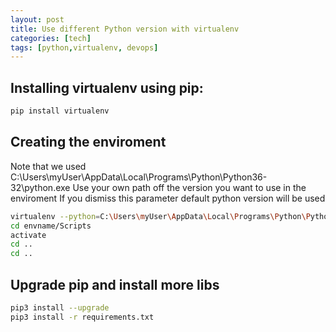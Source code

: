 ```yaml
---
layout: post
title: Use different Python version with virtualenv
categories: [tech]
tags: [python,virtualenv, devops]
---
```


## Installing virtualenv using pip:

```bash
pip install virtualenv
```

## Creating the enviroment

Note that we used C:\Users\myUser\AppData\Local\Programs\Python\Python36-32\python.exe 
Use your own path off the version you want to use in the enviroment
If you dismiss this parameter default python version will be used

```bash
virtualenv --python=C:\Users\myUser\AppData\Local\Programs\Python\Python36-32\python.exe envname
cd envname/Scripts
activate
cd ..
cd ..
```

## Upgrade pip and install more libs

```bash
pip3 install --upgrade 
pip3 install -r requirements.txt
```
